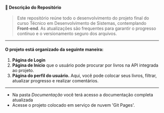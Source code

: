 #### 📂 Descrição do Repositório

> Este repositório reúne todo o desenvolvimento do projeto final do curso Técnico em Desenvolvimento de Sistemas, contemplando **Front-end**.
As atualizações são frequentes para garantir o progresso contínuo e o versionamento seguro dos arquivos.

---
#### O projeto está organizado da seguinte maneira: 

1. **Página de Login**
2. **Página de Início** que o usuário pode procurar por livros na API integrada ao projeto.
3. **Página do perfil do usuário.** Aqui, você pode colocar seus livros, filtrar, atualizar progresso e realizar comentários.

---

- Na pasta *Documentação* você terá acesso a documentação completa atualizada
- Acesse o projeto colocado em serviço de nuvem 'Git Pages'.